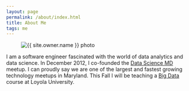 ```yaml
---
layout: page
permalink: /about/index.html
title: About Me
tags: me
---
```


<figure>
	<img src="{{ site.url }}/images/{{ site.owner.avatar }}" alt="{{ site.owner.name }} photo" class="author-photo">
</figure>



I am a software engineer fascinated with the world of data analytics and data science. In December 2012, I co-founded the <a href="http://www.meetup.com/Data-Science-MD">Data Science MD</a> meetup. I can proudly say we are one of the largest and fastest growing technology meetups in Maryland. This Fall I will be teaching a <a href="http://magazine.loyola.edu/issue/academics/5514/the-big-deal-about-big-data">Big Data</a> course at Loyola University.


